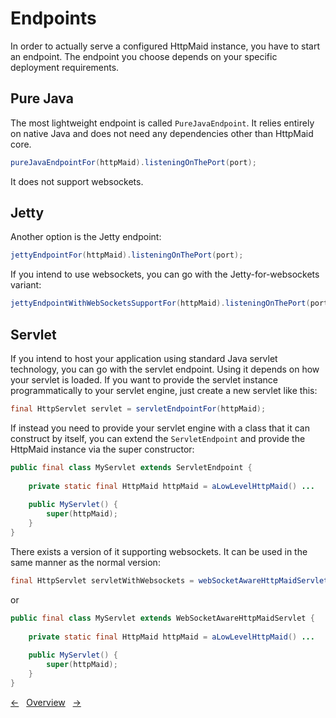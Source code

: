 # Endpoints
In order to actually serve a configured HttpMaid instance, you have to start an endpoint. The endpoint you choose
depends on your specific deployment requirements.
## Pure Java
The most lightweight endpoint is called `PureJavaEndpoint`. It relies entirely on native Java and does not need any dependencies
other than HttpMaid core.
<!---[CodeSnippet] (javaEndpoint)-->
```java
pureJavaEndpointFor(httpMaid).listeningOnThePort(port);
```
It does not support websockets.
## Jetty
Another option is the Jetty endpoint:
<!---[CodeSnippet] (jettyEndpoint)-->
```java
jettyEndpointFor(httpMaid).listeningOnThePort(port);
```
If you intend to use websockets, you can go with the Jetty-for-websockets variant:
<!---[CodeSnippet] (jettyWebsocketsEndpoint)-->
```java
jettyEndpointWithWebSocketsSupportFor(httpMaid).listeningOnThePort(port);
```
## Servlet
If you intend to host your application using standard Java servlet technology, you can go with the servlet endpoint.
Using it depends on how your servlet is loaded.
If you want to provide the servlet instance programmatically to your servlet engine, just create a new servlet like this:

<!---[CodeSnippet] (servletSample)-->
```java
final HttpServlet servlet = servletEndpointFor(httpMaid);
```

If instead you need to provide your servlet engine with a class that it can construct by itself,
you can extend the `ServletEndpoint` and provide the HttpMaid instance via the super constructor:
```java
public final class MyServlet extends ServletEndpoint {
    
    private static final HttpMaid httpMaid = aLowLevelHttpMaid() ...
    
    public MyServlet() {
        super(httpMaid);
    }
}
```

There exists a version of it supporting websockets. It can be used in the same manner as the normal version:

<!---[CodeSnippet] (websocketServletSample)-->
```java
final HttpServlet servletWithWebsockets = webSocketAwareHttpMaidServlet(httpMaid);
```
or
```java
public final class MyServlet extends WebSocketAwareHttpMaidServlet {
    
    private static final HttpMaid httpMaid = aLowLevelHttpMaid() ...
    
    public MyServlet() {
        super(httpMaid);
    }
}
```

<!---[Nav]-->
[&larr;](13_CORS.md)&nbsp;&nbsp;&nbsp;[Overview](../README.md)&nbsp;&nbsp;&nbsp;[&rarr;](15_Client.md)

